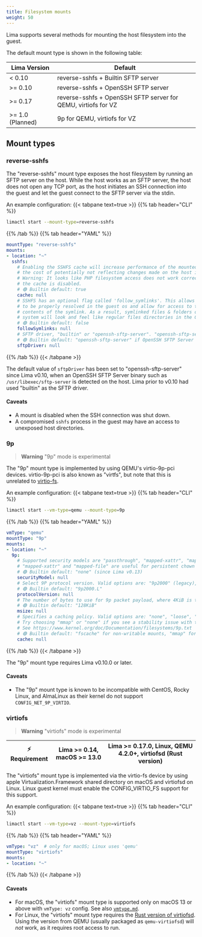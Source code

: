 ```yaml
---
title: Filesystem mounts
weight: 50
---
```


Lima supports several methods for mounting the host filesystem into the guest.

The default mount type is shown in the following table:

| Lima Version     | Default                                                       |
| ---------------- | ------------------------------------------------------------- |
| < 0.10           | reverse-sshfs + Builtin SFTP server                           |
| >= 0.10          | reverse-sshfs + OpenSSH SFTP server                           |
| >= 0.17          | reverse-sshfs + OpenSSH SFTP server for QEMU, virtiofs for VZ |
| >= 1.0 (Planned) | 9p for QEMU, virtiofs for VZ                                  |

## Mount types

### reverse-sshfs
The "reverse-sshfs" mount type exposes the host filesystem by running an SFTP server on the host.
While the host works as an SFTP server, the host does not open any TCP port,
as the host initiates an SSH connection into the guest and let the guest connect to the SFTP server via the stdin.

An example configuration:
{{< tabpane text=true >}}
{{% tab header="CLI" %}}
```bash
limactl start --mount-type=reverse-sshfs
```
{{% /tab %}}
{{% tab header="YAML" %}}
```yaml
mountType: "reverse-sshfs"
mounts:
- location: "~"
  sshfs:
    # Enabling the SSHFS cache will increase performance of the mounted filesystem, at
    # the cost of potentially not reflecting changes made on the host in a timely manner.
    # Warning: It looks like PHP filesystem access does not work correctly when
    # the cache is disabled.
    # 🟢 Builtin default: true
    cache: null
    # SSHFS has an optional flag called 'follow_symlinks'. This allows mounts
    # to be properly resolved in the guest os and allow for access to the
    # contents of the symlink. As a result, symlinked files & folders on the Host
    # system will look and feel like regular files directories in the Guest OS.
    # 🟢 Builtin default: false
    followSymlinks: null
    # SFTP driver, "builtin" or "openssh-sftp-server". "openssh-sftp-server" is recommended.
    # 🟢 Builtin default: "openssh-sftp-server" if OpenSSH SFTP Server binary is found, otherwise "builtin"
    sftpDriver: null
```
{{% /tab %}}
{{< /tabpane >}}

The default value of `sftpDriver` has been set to "openssh-sftp-server" since Lima v0.10, when an OpenSSH SFTP Server binary
such as `/usr/libexec/sftp-server` is detected on the host.
Lima prior to v0.10 had used "builtin" as the SFTP driver.

#### Caveats
- A mount is disabled when the SSH connection was shut down.
- A compromised `sshfs` process in the guest may have an access to unexposed host directories.

### 9p
> **Warning**
> "9p" mode is experimental

The "9p" mount type is implemented by using QEMU's virtio-9p-pci devices.
virtio-9p-pci is also known as "virtfs", but note that this is unrelated to [virtio-fs](https://virtio-fs.gitlab.io/).

An example configuration:
{{< tabpane text=true >}}
{{% tab header="CLI" %}}
```bash
limactl start --vm-type=qemu --mount-type=9p
```
{{% /tab %}}
{{% tab header="YAML" %}}
```yaml
vmType: "qemu"
mountType: "9p"
mounts:
- location: "~"
  9p:
    # Supported security models are "passthrough", "mapped-xattr", "mapped-file" and "none".
    # "mapped-xattr" and "mapped-file" are useful for persistent chown but incompatible with symlinks.
    # 🟢 Builtin default: "none" (since Lima v0.13)
    securityModel: null
    # Select 9P protocol version. Valid options are: "9p2000" (legacy), "9p2000.u", "9p2000.L".
    # 🟢 Builtin default: "9p2000.L"
    protocolVersion: null
    # The number of bytes to use for 9p packet payload, where 4KiB is the absolute minimum.
    # 🟢 Builtin default: "128KiB"
    msize: null
    # Specifies a caching policy. Valid options are: "none", "loose", "fscache" and "mmap".
    # Try choosing "mmap" or "none" if you see a stability issue with the default "fscache".
    # See https://www.kernel.org/doc/Documentation/filesystems/9p.txt
    # 🟢 Builtin default: "fscache" for non-writable mounts, "mmap" for writable mounts
    cache: null
```
{{% /tab %}}
{{< /tabpane >}}

The "9p" mount type requires Lima v0.10.0 or later.

#### Caveats
- The "9p" mount type is known to be incompatible with CentOS, Rocky Linux, and AlmaLinux as their kernel do not support `CONFIG_NET_9P_VIRTIO`.

### virtiofs
> **Warning**
> "virtiofs" mode is experimental

| ⚡ Requirement | Lima >= 0.14, macOS >= 13.0 | Lima >= 0.17.0, Linux, QEMU 4.2.0+, virtiofsd (Rust version) |
|-------------------|-----------------------------| ------------------------------------------------------------ |

The "virtiofs" mount type is implemented via the virtio-fs device by using apple Virtualization.Framework shared directory on macOS and virtiofsd on Linux.
Linux guest kernel must enable the CONFIG_VIRTIO_FS support for this support.

An example configuration:
{{< tabpane text=true >}}
{{% tab header="CLI" %}}
```bash
limactl start --vm-type=vz --mount-type=virtiofs
```
{{% /tab %}}
{{% tab header="YAML" %}}
```yaml
vmType: "vz"  # only for macOS; Linux uses 'qemu'
mountType: "virtiofs"
mounts:
- location: "~"
```
{{% /tab %}}
{{< /tabpane >}}

#### Caveats
- For macOS, the "virtiofs" mount type is supported only on macOS 13 or above with `vmType: vz` config. See also [`vmtype.md`](./vmtype.md).
- For Linux, the "virtiofs" mount type requires the [Rust version of virtiofsd](https://gitlab.com/virtio-fs/virtiofsd).
  Using the version from QEMU (usually packaged as `qemu-virtiofsd`) will *not* work, as it requires root access to run.

<!-- WSL2 driver seems currently unstable -->
<!--
### wsl2
> **Warning**
> "wsl2" mode is experimental

| ⚡ Requirement | Lima >= 0.18 + (Windows >= 10 Build 19041 OR Windows 11) |
| ----------------- | -------------------------------------------------------- |

The "wsl2" mount type relies on using WSL2's navite disk sharing, where the root disk is available by default at `/mnt/$DISK_LETTER` (e.g. `/mnt/c/`).

An example configuration:
{{< tabpane text=true >}}
{{% tab header="CLI" %}}
```bash
limactl start --vm-type=wsl2 --mount-type=wsl2
```
{{% /tab %}}
{{% tab header="YAML" %}}
```yaml
vmType: "wsl2"
mountType: "wsl2"
```
{{% /tab %}}
{{< /tabpane >}}

#### Caveats
- WSL2 file permissions may not work exactly as expected when accessing files that are natively on the Windows disk ([more info](https://github.com/MicrosoftDocs/WSL/blob/mattw-wsl2-explainer/WSL/file-permissions.md))
- WSL2's disk sharing system uses a 9P protocol server, making the performance similar to [Lima's 9p](#9p) mode ([more info](https://github.com/MicrosoftDocs/WSL/blob/mattw-wsl2-explainer/WSL/wsl2-architecture.md#wsl-2-architectural-flow))
-->
